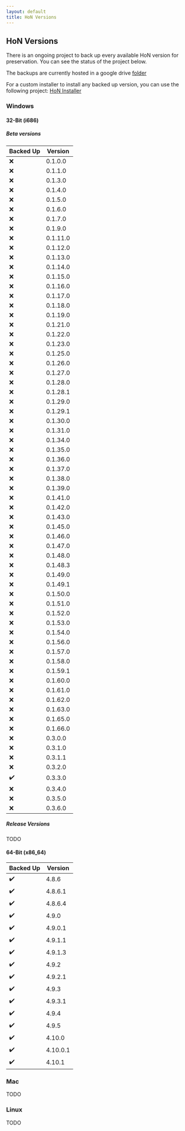 ```yaml
---
layout: default
title: HoN Versions
---
```


## HoN Versions

There is an ongoing project to back up every available HoN version for preservation.
You can see the status of the project below.

The backups are currently hosted in a google drive [folder](https://drive.google.com/drive/u/0/folders/1yWF0Cktu5yUTIupvmCJNTamIIHRz2e4F)

For a custom installer to install any backed up version, you can use the
following project: [HoN Installer](https://github.com/HoN-Revival/HoN-Installer)

### Windows

#### 32-Bit (i686)

##### Beta versions

| Backed Up | Version |
|---|---|
| ❌ | 0.1.0.0|
| ❌ | 0.1.1.0|
| ❌ | 0.1.3.0|
| ❌ | 0.1.4.0|
| ❌ | 0.1.5.0|
| ❌ | 0.1.6.0|
| ❌ | 0.1.7.0|
| ❌ | 0.1.9.0|
| ❌ | 0.1.11.0|
| ❌ | 0.1.12.0|
| ❌ | 0.1.13.0|
| ❌ | 0.1.14.0|
| ❌ | 0.1.15.0|
| ❌ | 0.1.16.0|
| ❌ | 0.1.17.0|
| ❌ | 0.1.18.0|
| ❌ | 0.1.19.0|
| ❌ | 0.1.21.0|
| ❌ | 0.1.22.0|
| ❌ | 0.1.23.0|
| ❌ | 0.1.25.0|
| ❌ | 0.1.26.0|
| ❌ | 0.1.27.0|
| ❌ | 0.1.28.0|
| ❌ | 0.1.28.1|
| ❌ | 0.1.29.0|
| ❌ | 0.1.29.1|
| ❌ | 0.1.30.0|
| ❌ | 0.1.31.0|
| ❌ | 0.1.34.0|
| ❌ | 0.1.35.0|
| ❌ | 0.1.36.0|
| ❌ | 0.1.37.0|
| ❌ | 0.1.38.0|
| ❌ | 0.1.39.0|
| ❌ | 0.1.41.0|
| ❌ | 0.1.42.0|
| ❌ | 0.1.43.0|
| ❌ | 0.1.45.0|
| ❌ | 0.1.46.0|
| ❌ | 0.1.47.0|
| ❌ | 0.1.48.0|
| ❌ | 0.1.48.3|
| ❌ | 0.1.49.0|
| ❌ | 0.1.49.1|
| ❌ | 0.1.50.0|
| ❌ | 0.1.51.0|
| ❌ | 0.1.52.0|
| ❌ | 0.1.53.0|
| ❌ | 0.1.54.0|
| ❌ | 0.1.56.0|
| ❌ | 0.1.57.0|
| ❌ | 0.1.58.0|
| ❌ | 0.1.59.1|
| ❌ | 0.1.60.0|
| ❌ | 0.1.61.0|
| ❌ | 0.1.62.0|
| ❌ | 0.1.63.0|
| ❌ | 0.1.65.0|
| ❌ | 0.1.66.0|
| ❌ | 0.3.0.0|
| ❌ | 0.3.1.0|
| ❌ | 0.3.1.1|
| ❌ | 0.3.2.0|
| ✔️ | 0.3.3.0|
| ❌ | 0.3.4.0|
| ❌ | 0.3.5.0|
| ❌ | 0.3.6.0|

##### Release Versions

TODO

#### 64-Bit (x86_64)

| Backed Up | Version |
|---|---|
| ✔️ | 4.8.6 |
| ✔️ | 4.8.6.1 |
| ✔️ | 4.8.6.4 |
| ✔️ | 4.9.0 |
| ✔️ | 4.9.0.1 |
| ✔️ | 4.9.1.1 |
| ✔️ | 4.9.1.3 |
| ✔️ | 4.9.2 |
| ✔️ | 4.9.2.1 |
| ✔️ | 4.9.3 |
| ✔️ | 4.9.3.1 |
| ✔️ | 4.9.4 |
| ✔️ | 4.9.5 |
| ✔️ | 4.10.0 |
| ✔️ | 4.10.0.1 |
| ✔️ | 4.10.1 |

### Mac

TODO

### Linux

TODO